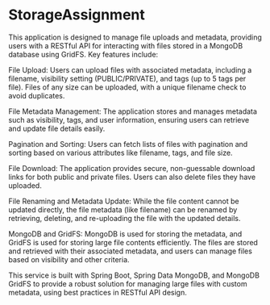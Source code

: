 # StorageAssignment

This application is designed to manage file uploads and metadata, providing users with a RESTful API for interacting with files stored in a MongoDB database using GridFS. Key features include:

File Upload: Users can upload files with associated metadata, including a filename, visibility setting (PUBLIC/PRIVATE), and tags (up to 5 tags per file). Files of any size can be uploaded, with a unique filename check to avoid duplicates.

File Metadata Management: The application stores and manages metadata such as visibility, tags, and user information, ensuring users can retrieve and update file details easily.

Pagination and Sorting: Users can fetch lists of files with pagination and sorting based on various attributes like filename, tags, and file size.

File Download: The application provides secure, non-guessable download links for both public and private files. Users can also delete files they have uploaded.

File Renaming and Metadata Update: While the file content cannot be updated directly, the file metadata (like filename) can be renamed by retrieving, deleting, and re-uploading the file with the updated details.

MongoDB and GridFS: MongoDB is used for storing the metadata, and GridFS is used for storing large file contents efficiently. The files are stored and retrieved with their associated metadata, and users can manage files based on visibility and other criteria.

This service is built with Spring Boot, Spring Data MongoDB, and MongoDB GridFS to provide a robust solution for managing large files with custom metadata, using best practices in RESTful API design.



